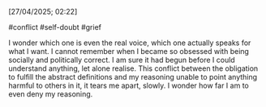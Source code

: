 [27/04/2025; 02:22] 

#conflict #self-doubt #grief 

I wonder which one is even the real voice, which one actually speaks for what I want. I cannot remember when I became so obsessed with being socially and politically correct. I am sure it had begun before I could understand anything, let alone realise. This conflict between the obligation to fulfill the abstract definitions and my reasoning unable to point anything harmful to others in it, it tears me apart, slowly. I wonder how far I am to even deny my reasoning.
